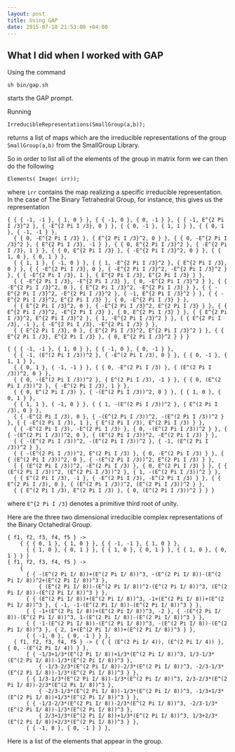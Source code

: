 ```yaml
---
layout: post
title: Using GAP 
date: 2015-07-18 21:53:00 +04:00
---
```


What I did when I worked with GAP
------------------------------

Using the command 

```
sh bin/gap.sh
```
starts the GAP prompt. 


Running
```
IrreducibleRepresentations(SmallGroup(a,b));
```
returns a list of maps which are the irreducible representations of the group ```SmallGroup(a,b)``` from the SmallGroup Library. 

So in order to list all of the elements of the group in matrix form we can then do the following 

```
Elements( Image( irr));
```
where ```irr``` contains the map realizing a specific irreducible representation. In the case of The Binary Tetrahedral Group, for instance, this gives us the representation 

```
{ { { -1, -1 }, { 1, 0 } }, { { -1, 0 }, { 0, -1 } }, { { -1, E^{2 Pi I /3}^2 }, { -E^{2 Pi I /3}, 0 } }, { { 0, -1 }, { 1, 1 } }, { { 0, 1 }, { -1, -1 } }, 
  { { 0, -E^{2 Pi I /3} }, { E^{2 Pi I /3}^2, 0 } }, { { 0, -E^{2 Pi I /3}^2 }, { E^{2 Pi I /3}, -1 } }, { { 0, E^{2 Pi I /3}^2 }, { -E^{2 Pi I /3}, 1 } }, { { 0, E^{2 Pi I /3} }, { -E^{2 Pi I /3}^2, 0 } }, { { 1, 0 }, { 0, 1 } }, 
  { { 1, 1 }, { -1, 0 } }, { { 1, -E^{2 Pi I /3}^2 }, { E^{2 Pi I /3}, 0 } }, { { -E^{2 Pi I /3}, 0 }, { -E^{2 Pi I /3}^2, -E^{2 Pi I /3}^2 } }, { { -E^{2 Pi I /3}, 1 }, { E^{2 Pi I /3}, E^{2 Pi I /3} } }, 
  { { -E^{2 Pi I /3}, -E^{2 Pi I /3} }, { 0, -E^{2 Pi I /3}^2 } }, { { -E^{2 Pi I /3}^2, 0 }, { E^{2 Pi I /3}^2, -E^{2 Pi I /3} } }, { { -E^{2 Pi I /3}^2, -E^{2 Pi I /3}^2 }, { -1, E^{2 Pi I /3}^2 } }, { { -E^{2 Pi I /3}^2, E^{2 Pi I /3} }, { 0, -E^{2 Pi I /3} } }, 
  { { E^{2 Pi I /3}^2, 0 }, { -E^{2 Pi I /3}^2, E^{2 Pi I /3} } }, { { E^{2 Pi I /3}^2, -E^{2 Pi I /3} }, { 0, E^{2 Pi I /3} } }, { { E^{2 Pi I /3}^2, E^{2 Pi I /3}^2 }, { 1, -E^{2 Pi I /3}^2 } }, { { E^{2 Pi I /3}, -1 }, { -E^{2 Pi I /3}, -E^{2 Pi I /3} } }, 
  { { E^{2 Pi I /3}, 0 }, { E^{2 Pi I /3}^2, E^{2 Pi I /3}^2 } }, { { E^{2 Pi I /3}, E^{2 Pi I /3} }, { 0, E^{2 Pi I /3}^2 } } }
```


```
{ { { -1, -1 }, { 1, 0 } }, { { -1, 0 }, { 0, -1 } }, 
  { { -1, (E^(2 Pi I /3))^2 }, { -E^(2 Pi I /3), 0 } }, { { 0, -1 }, { 1, 1 } }, 
  { { 0, 1 }, { -1, -1 } }, { { 0, -E^(2 Pi I /3) }, { (E^(2 Pi I /3))^2, 0 } }, 
  { { 0, -(E^(2 Pi I /3))^2 }, { E^(2 Pi I /3), -1 } }, { { 0, (E^(2 Pi I /3))^2 }, { -E^(2 Pi I /3), 1 } }, 
  { { 0, E^(2 Pi I /3) }, { -(E^(2 Pi I /3))^2, 0 } }, { { 1, 0 }, { 0, 1 } }, 
  { { 1, 1 }, { -1, 0 } }, { { 1, -(E^(2 Pi I /3))^2 }, { E^(2 Pi I /3), 0 } }, 
  { { -E^(2 Pi I /3), 0 }, { -(E^(2 Pi I /3))^2, -(E^(2 Pi I /3))^2 } }, { { -E^(2 Pi I /3), 1 }, { E^(2 Pi I /3), E^(2 Pi I /3) } }, 
  { { -E^(2 Pi I /3), -E^(2 Pi I /3) }, { 0, -(E^(2 Pi I /3))^2 } }, { { -(E^(2 Pi I /3))^2, 0 }, { (E^(2 Pi I /3))^2, -E^(2 Pi I /3) } },
  { { -(E^(2 Pi I /3))^2, -(E^(2 Pi I /3))^2 }, { -1, (E^(2 Pi I /3))^2 } }, 
  { { -(E^(2 Pi I /3))^2, E^(2 Pi I /3) }, { 0, -E^(2 Pi I /3) } }, { { (E^(2 Pi I /3))^2, 0 }, { -(E^(2 Pi I /3))^2, E^(2 Pi I /3) } }, 
  { { (E^(2 Pi I /3))^2, -E^(2 Pi I /3) }, { 0, E^(2 Pi I /3) } }, { { (E^(2 Pi I /3))^2, (E^(2 Pi I /3))^2 }, { 1, -(E^(2 Pi I /3))^2 } }, 
  { { E^(2 Pi I /3), -1 }, { -E^(2 Pi I /3), -E^(2 Pi I /3) } }, { { E^(2 Pi I /3), 0 }, { (E^(2 Pi I /3))^2, (E^(2 Pi I /3))^2 } }, 
  { { E^(2 Pi I /3), E^(2 Pi I /3) }, { 0, (E^(2 Pi I /3))^2 } } }
```


where ```E^{2 Pi I /3}``` denotes a primitive third root of unity. 

Here are the three two dimensional irreducible complex representations of the Binary Octahedral Group.
```
{ f1, f2, f3, f4, f5 } -> 
    { { { 0, 1 }, { 1, 0 } }, { { -1, -1 }, { 1, 0 } }, 
      { { 1, 0 }, { 0, 1 } }, { { 1, 0 }, { 0, 1 } }, { { 1, 0 }, { 0, 1 } } }
{ f1, f2, f3, f4, f5 } ->
    {
      { { -(E^(2 Pi I/ 8))+(E^(2 Pi I/ 8))^3, -(E^(2 Pi I/ 8))-(E^(2 Pi I/ 8))^2+(E^(2 Pi I/ 8))^3 },
          { (E^(2 Pi I/ 8))-(E^(2 Pi I/ 8))^2-(E^(2 Pi I/ 8))^3, (E^(2 Pi I/ 8))-(E^(2 Pi I/ 8))^3 } },
      { { (E^(2 Pi I/ 8))+(E^(2 Pi I/ 8))^3, -1+(E^(2 Pi I/ 8))+(E^(2 Pi I/ 8))^3 }, { -1, -1-(E^(2 Pi I/ 8))-(E^(2 Pi I/ 8))^3 } },
      { { -1+(E^(2 Pi I/ 8))+(E^(2 Pi I/ 8))^3, -2 }, { -(E^(2 Pi I/ 8))-(E^(2 Pi I/ 8))^3, 1-(E^(2 Pi I/ 8))-(E^(2 Pi I/ 8))^3 } },
      { { -1-(E^(2 Pi I/ 8))-(E^(2 Pi I/ 8))^3, -(E^(2 Pi I/ 8))-(E^(2 Pi I/ 8))^3 }, { 2, 1+(E^(2 Pi I/ 8))+(E^(2 Pi I/ 8))^3 } },
      { { -1, 0 }, { 0, -1 } } },
  { f1, f2, f3, f4, f5 } -> { { { (E^(2 Pi I/ 4)), (E^(2 Pi I/ 4)) }, { 0, -(E^(2 Pi I/ 4)) } },
      { { -1/3+1/3*(E^(2 Pi I/ 8))+1/3*(E^(2 Pi I/ 8))^3, 1/3-1/3*(E^(2 Pi I/ 8))-1/3*(E^(2 Pi I/ 8))^3 },
          { -1/3-2/3*(E^(2 Pi I/ 8))-2/3*(E^(2 Pi I/ 8))^3, -2/3-1/3*(E^(2 Pi I/ 8))-1/3*(E^(2 Pi I/ 8))^3 } },
      { { 1/3-1/3*(E^(2 Pi I/ 8))-1/3*(E^(2 Pi I/ 8))^3, 2/3-2/3*(E^(2 Pi I/ 8))-2/3*(E^(2 Pi I/ 8))^3 },
          { -2/3-1/3*(E^(2 Pi I/ 8))-1/3*(E^(2 Pi I/ 8))^3, -1/3+1/3*(E^(2 Pi I/ 8))+1/3*(E^(2 Pi I/ 8))^3 } },
      { { -1/3-2/3*(E^(2 Pi I/ 8))-2/3*(E^(2 Pi I/ 8))^3, -2/3-1/3*(E^(2 Pi I/ 8))-1/3*(E^(2 Pi I/ 8))^3 },
          { 2/3+1/3*(E^(2 Pi I/ 8))+1/3*(E^(2 Pi I/ 8))^3, 1/3+2/3*(E^(2 Pi I/ 8))+2/3*(E^(2 Pi I/ 8))^3 } },
      { { -1, 0 }, { 0, -1 } } }, 
```

Here is a list of the elements that appear in the group. 



